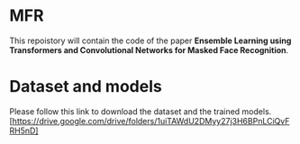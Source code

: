 # MFR
This repoistory will contain the code of the paper **Ensemble Learning using Transformers and Convolutional Networks for Masked Face Recognition**.

# Dataset and models
Please follow this link to download the dataset and the trained models. [https://drive.google.com/drive/folders/1uiTAWdU2DMyy27j3H6BPnLCiQvFRH5nD]

